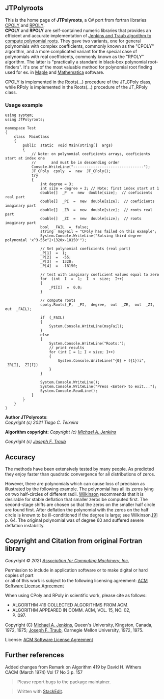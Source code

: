﻿## JTPolyroots  
  
  
This is the home page of **JTPolyroots**, a C# port from fortran libraries [CPOLY](https://calgo.acm.org/419.gz) and [RPOLY](https://calgo.acm.org/493.gz).  
**CPOLY** and **RPOLY** are self-contained numeric libraries that provides an efficient and accurate implementation of [Jenkins and Traub algorithm to compute polynomial roots](https://en.wikipedia.org/wiki/Jenkins%E2%80%93Traub_algorithm). 
They gave two variants, one for general polynomials with complex coefficients, commonly known as the "CPOLY" algorithm, and a more complicated variant for the special case of polynomials with real coefficients, commonly known as the "RPOLY" algorithm. The latter is "practically a standard in black-box polynomial root-finders".
It's one of the most valuable method for polynomial root finding used for ex. in [Maple](https://www.maplesoft.com/) and [Mathematica](https://www.wolfram.com/mathematica/) software.

CPOLY is implemented in the Roots(...) procedure of the JT_CPoly class, while RPoly is implemented in the Roots(...) procedure of the JT_RPoly class.

### Usage example

    using system;
    using JTPolyroots;
    
    namespace Test
    {
        class  MainClass  
        {
            public  static  void Main(string[]  args)  
            {  
                // Note: on polynomial coeficients arrays, coeficients start at index one 
                //       and must be in descending order
                Console.WriteLine("--------------------------------");  
                JT_CPoly  cpoly  =  new  JT_CPoly();  
                try  
                {  
                    int degree = 3;
                    int size = degree + 2; // Note: first index start at 1
                    double[]  _P  =  new  double[size];  // coeficients real part
                    double[]  _PI  =  new  double[size];  // coeficients imaginary part
                    double[]  _ZR  =  new  double[size];  // roots real part
                    double[]  _ZI  =  new  double[size];  // roots imaginary part
                    bool  _FAIL  =  false;  
                    string  msgFail = "CPoly has failed on this example";  
                    System.Console.WriteLine("Solving third degree polynomial 'x^3-55x^2+1320x-18150'");  
                    
                    // Set polynomial coeficients (real part)
                    _P[1]  =  1;  
                    _P[2]  =  -55;  
                    _P[3]  =  1320;  
                    _P[4]  =  -18150;  
            
                    // test with imaginary coeficient values equal to zero
                    for  (int  I  =  1;  I  <  size;  I++) 
                    {  
                        _PI[I]  =  0.0;  
                    }  
  
                    // compute roots
                    cpoly.Roots(_P,  _PI,  degree,  out  _ZR,  out  _ZI,  out  _FAIL);

                    if  (_FAIL)  
                    {  
                        System.Console.WriteLine(msgFail);  
                    }
                    else
                    {   
                        System.Console.WriteLine("Roots:");
                        // print results
                        for (int I = 1; I < size; I++)
                        {
                            System.Console.WriteLine("{0} + ({1})i", _ZR[I], _ZI[I])
                        }
                    }           
            
                    System.Console.WriteLine();
                    System.Console.WriteLine("Press <Enter> to exit..."); 
                    System.Console.ReadLine();
                }
            }
        }
    }
  
    
**Author JTPolyroots:**  
<i>Copyright (c) 2021 Tiago C. Teixeira</i>  
  
**Algorithm copyright:**
<i>Copyright (c) [Michael A. Jenkins](https://research.cs.queensu.ca/home/maj/)</i>

<i>Copyright (c) [Joseph F. Traub](http://dli.library.cmu.edu/traub/)</i>

## Accuracy  
  
The methods have been extensively tested by many people. As predicted they enjoy faster than quadratic convergence for all distributions of zeros.

However, there are polynomials which can cause loss of precision as illustrated by the following example. The polynomial has all its zeros lying on two half-circles of different radii. [Wilkinson](https://en.wikipedia.org/wiki/James_H._Wilkinson "James H. Wilkinson") recommends that it is desirable for stable deflation that smaller zeros be computed first. The second-stage shifts are chosen so that the zeros on the smaller half circle are found first. After deflation the polynomial with the zeros on the half circle is known to be ill-conditioned if the degree is large; see Wilkinson,[[9]](https://en.wikipedia.org/wiki/Jenkins%E2%80%93Traub_algorithm#cite_note-9) p. 64. The original polynomial was of degree 60 and suffered severe deflation instability.
  
## Copyright and Citation from original Fortran library  

<i>Copyright © 2021 [Association for Computing Machinery, Inc.](https://www.acm.org/)  </i>

Permission to include in application software or to make digital or hard copies of part  
or all of this work is subject to the following licensing agreement:
[ACM Software License Agreement](https://www.acm.org/publications/policies/software-copyright-notice)

When using CPoly and RPoly in scientific work, please cite as follows:  

* ALGORITHM 419 COLLECTED ALGORITHMS FROM ACM.  
* ALGORITHM APPEARED IN COMM. ACM, VOL. 15, NO. 02,  
P. 097.  
 

Copyright (C) [Michael A. Jenkins](https://research.cs.queensu.ca/home/maj/), Queen's University, Kingston, Canada, 1972, 1975; [Joseph F. Traub](http://dli.library.cmu.edu/traub/), Carnegie Mellon University, 1972, 1975.  
  
License: [ACM Software License Agreement](https://www.acm.org/publications/policies/software-copyright-notice)
  

## Further references  
  
Added changes from Remark on Algorithm 419 by David H. Withers  
CACM (March 1974) Vol 17 No 3 p. 157
  
  
> Please report bugs to the package maintainer.  
  
> Written with [StackEdit](https://stackedit.io/).
